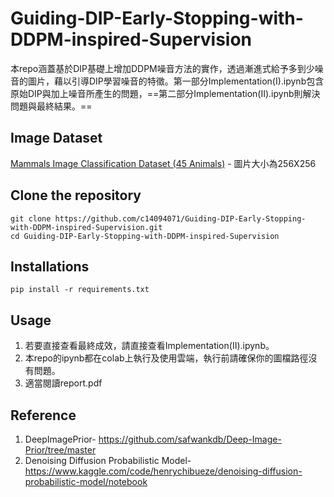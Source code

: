 # Guiding-DIP-Early-Stopping-with-DDPM-inspired-Supervision
本repo涵蓋基於DIP基礎上增加DDPM噪音方法的實作，透過漸進式給予多到少噪音的圖片，藉以引導DIP學習噪音的特徵。第一部分Implementation(I).ipynb包含原始DIP與加上噪音所產生的問題，==第二部分Implementation(II).ipynb則解決問題與最終結果。==




## Image Dataset
[Mammals Image Classification Dataset (45 Animals)](https://www.kaggle.com/datasets/asaniczka/mammals-image-classification-dataset-45-animals?select=mammals)
    - 圖片大小為256X256
## Clone the repository
```bash=
git clone https://github.com/c14094071/Guiding-DIP-Early-Stopping-with-DDPM-inspired-Supervision.git
cd Guiding-DIP-Early-Stopping-with-DDPM-inspired-Supervision
```
## Installations

```bash=
pip install -r requirements.txt
```
## Usage
1. 若要直接查看最終成效，請直接查看Implementation(II).ipynb。
2. 本repo的ipynb都在colab上執行及使用雲端，執行前請確保你的圖檔路徑沒有問題。
3. 適當閱讀report.pdf
## Reference

1. DeepImagePrior- 
https://github.com/safwankdb/Deep-Image-Prior/tree/master
2. Denoising Diffusion Probabilistic Model-
https://www.kaggle.com/code/henrychibueze/denoising-diffusion-probabilistic-model/notebook
